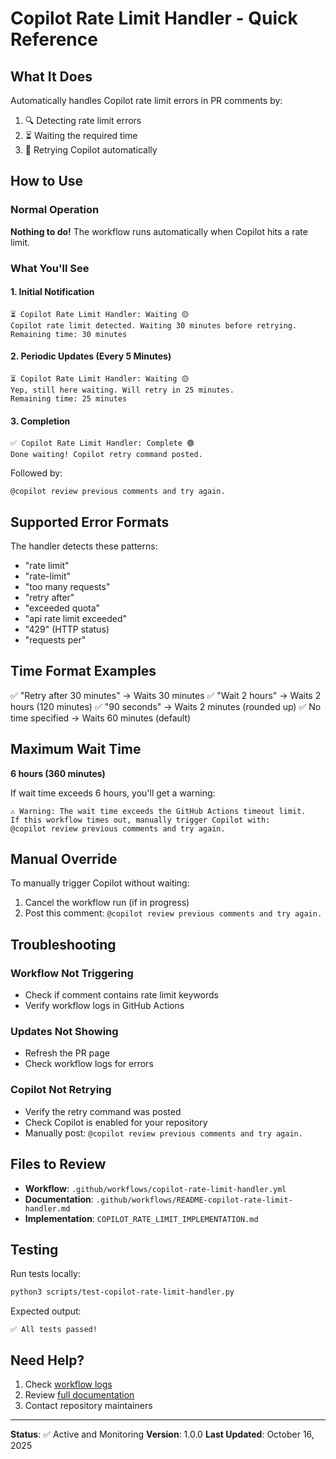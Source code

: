 # Copilot Rate Limit Handler - Quick Reference

## What It Does
Automatically handles Copilot rate limit errors in PR comments by:
1. 🔍 Detecting rate limit errors
2. ⏳ Waiting the required time
3. 🔄 Retrying Copilot automatically

## How to Use

### Normal Operation
**Nothing to do!** The workflow runs automatically when Copilot hits a rate limit.

### What You'll See

#### 1. Initial Notification
```
⏳ Copilot Rate Limit Handler: Waiting 🟡
Copilot rate limit detected. Waiting 30 minutes before retrying.
Remaining time: 30 minutes
```

#### 2. Periodic Updates (Every 5 Minutes)
```
⏳ Copilot Rate Limit Handler: Waiting 🟡
Yep, still here waiting. Will retry in 25 minutes.
Remaining time: 25 minutes
```

#### 3. Completion
```
✅ Copilot Rate Limit Handler: Complete 🟢
Done waiting! Copilot retry command posted.
```

Followed by:
```
@copilot review previous comments and try again.
```

## Supported Error Formats

The handler detects these patterns:
- "rate limit"
- "rate-limit"
- "too many requests"
- "retry after"
- "exceeded quota"
- "api rate limit exceeded"
- "429" (HTTP status)
- "requests per"

## Time Format Examples

✅ "Retry after 30 minutes" → Waits 30 minutes
✅ "Wait 2 hours" → Waits 2 hours (120 minutes)
✅ "90 seconds" → Waits 2 minutes (rounded up)
✅ No time specified → Waits 60 minutes (default)

## Maximum Wait Time

**6 hours (360 minutes)**

If wait time exceeds 6 hours, you'll get a warning:
```
⚠️ Warning: The wait time exceeds the GitHub Actions timeout limit.
If this workflow times out, manually trigger Copilot with:
@copilot review previous comments and try again.
```

## Manual Override

To manually trigger Copilot without waiting:
1. Cancel the workflow run (if in progress)
2. Post this comment: `@copilot review previous comments and try again.`

## Troubleshooting

### Workflow Not Triggering
- Check if comment contains rate limit keywords
- Verify workflow logs in GitHub Actions

### Updates Not Showing
- Refresh the PR page
- Check workflow logs for errors

### Copilot Not Retrying
- Verify the retry command was posted
- Check Copilot is enabled for your repository
- Manually post: `@copilot review previous comments and try again.`

## Files to Review

- **Workflow**: `.github/workflows/copilot-rate-limit-handler.yml`
- **Documentation**: `.github/workflows/README-copilot-rate-limit-handler.md`
- **Implementation**: `COPILOT_RATE_LIMIT_IMPLEMENTATION.md`

## Testing

Run tests locally:
```bash
python3 scripts/test-copilot-rate-limit-handler.py
```

Expected output:
```
✅ All tests passed!
```

## Need Help?

1. Check [workflow logs](../../actions/workflows/copilot-rate-limit-handler.yml)
2. Review [full documentation](.github/workflows/README-copilot-rate-limit-handler.md)
3. Contact repository maintainers

---

**Status**: ✅ Active and Monitoring
**Version**: 1.0.0
**Last Updated**: October 16, 2025
